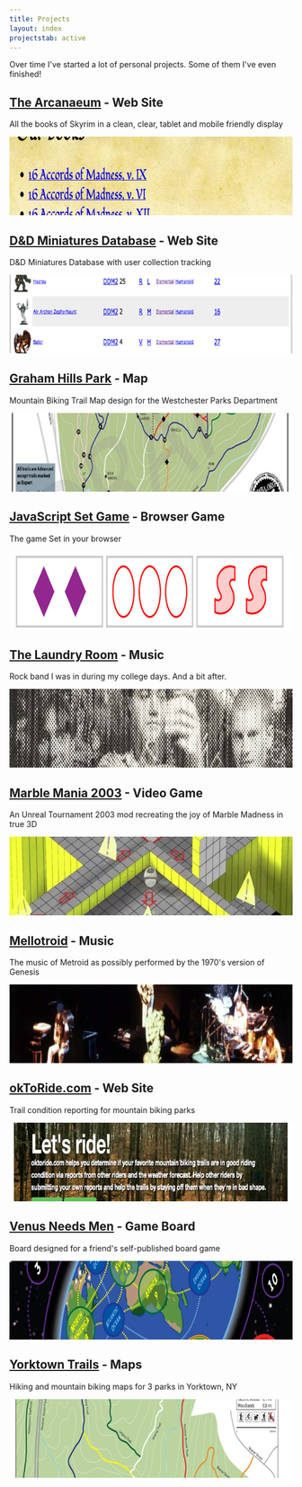```yaml
---
title: Projects
layout: index
projectstab: active
---
```


Over time I've started a lot of personal projects. Some of them I've even finished!

## [The Arcanaeum](/projects/the-arcanaeum/) - Web Site

All the books of Skyrim in a clean, clear, tablet and mobile friendly display

<img width="780" height="140" src="/images/banner-the-arcanaeum.jpg" class="thumbnail" />

## [D&D Miniatures Database](/projects/ddmdb/) - Web Site

D&D Miniatures Database with user collection tracking

<img width="780" height="140" src="/images/banner-ddmdb.png" class="thumbnail" />

## [Graham Hills Park](/projects/graham-hills-park/) - Map

Mountain Biking Trail Map design for the Westchester Parks Department

<img width="780" height="140" src="/images/banner-graham-hills-park.jpeg" class="thumbnail" />

## [JavaScript Set Game](/projects/javascript-set/) - Browser Game

The game Set in your browser

<img width="780" height="140" src="/images/banner-javascript-set.png" class="thumbnail" />

## [The Laundry Room](/projects/the-laundry-room/) - Music

Rock band I was in during my college days. And a bit after.

<img width="780" height="140" src="/images/banner-laundry-room.jpg" class="thumbnail" />

## [Marble Mania 2003](/projects/marble-mania-2003/) - Video Game

An Unreal Tournament 2003 mod recreating the joy of Marble Madness in true 3D

<img width="780" height="140" src="/images/banner-marble-mania-2003.jpeg" class="thumbnail" />

## [Mellotroid](/projects/mellotroid/) - Music

The music of Metroid as possibly performed by the 1970's version of Genesis

<img width="780" height="140" src="/images/banner-mellotroid.jpg" class="thumbnail" />

## [okToRide.com](/projects/oktoride/) - Web Site

Trail condition reporting for mountain biking parks

<img width="780" height="140" src="/images/banner-oktoride.jpg" class="thumbnail" />

## [Venus Needs Men](/projects/venus-needs-men/) - Game Board

Board designed for a friend's self-published board game

<img width="780" height="140" src="/images/banner-venus-needs-men.jpg" class="thumbnail" />

## [Yorktown Trails](/projects/yorktown-trails/) - Maps

Hiking and mountain biking maps for 3 parks in Yorktown, NY

<img width="780" height="140" src="/images/banner-yorktown-trails.png" class="thumbnail" />

<!--
## [Continuous Integration Build Monitor](/projects/ci-build-monitor/) - Quartz Composer

<img width="780" height="140" src="/images/banner-ci-build-monitor.jpeg" class="thumbnail">

Mac Screensaver for displaying Continious Integration project statuses

## [Development Tips Screensaver](/projects/dev-tips-screensaver/) - Quartz Composer

<img width="780" height="140" src="/images/banner-development-tips-screensaver.png" class="thumbnail">

Mac Screensaver for displaying software development tips and reminders

## [RPG Audio Mixer](/projects/rpg-audio-mixer/) - Java

<img width="780" height="140" src="/images/banner-rpg-audio-mixer.png" class="thumbnail">

An music and sound effect tool for pen & paper RPGs

## [RPG Table](/projects/rpg-table/) - Google SketchUp

<img width="780" height="140" src="/images/banner-rpg-table.jpeg" class="thumbnail">

Gaming furniture concept design

## [Scavenger Hunt](/projects/scavenger-hunt/) - UnrealScript

<img width="780" height="140" src="/images/banner-scavenger-hunt.png" class="thumbnail">

A scavenger hunt themed game mod for Unreal Tournament

-->

